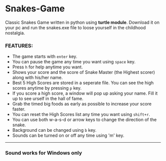 # Snakes-Game
Classic Snakes Game written in python using **turtle module**.
Download it on your pc and run the snakes.exe file to loose yourself in the childhood nostalgia.

### FEATURES:
   - The game starts with `enter` key.
   - You can pause the game any time you want using `space` key.
   - Press `h` for help anytime you want.
   - Shows your score and the score of Snake Master (the Highest scorer) along with his/her name.
   - Best 5 High Scores are stored in a seperate file. You can see the high scores anytime by pressing `p` key.
   - If you score a high score, a window will pop up asking your name. Fill it up to see urself in the hall of fame.
   - Grab the timed big foods as early as possible to increase your score faster.
   - You can reset the High Scores list any time you want using `shift+r`.
   - You can use both w-a-s-d or arrow keys to change the direction of the snake.
   - Background can be changed using `b` key.
   - Sounds can be turned on or off any time using 'm' key.

***
### Sound works for Windows only
